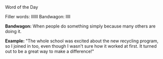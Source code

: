 Word of the Day

Filler words: IIIIII
Bandwagon:  IIII

**Bandwagon:** When people do something simply because many others are doing it.

**Example:** "The whole school was excited about the new recycling program, so I joined in too, even though I wasn't sure how it worked at first. It turned out to be a great way to make a difference!"

